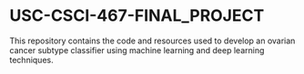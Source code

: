 # USC-CSCI-467-FINAL_PROJECT
This repository contains the code and resources used to develop an ovarian cancer subtype classifier using machine learning and deep learning techniques.
